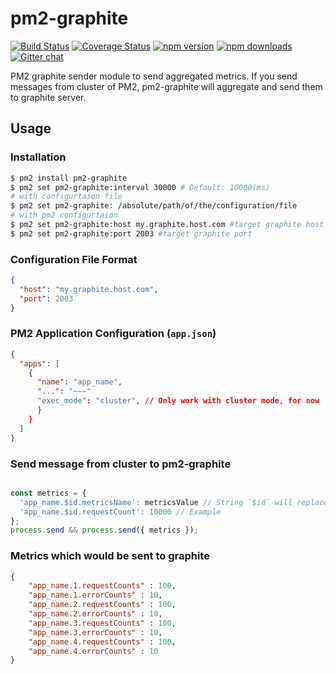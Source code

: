 # pm2-graphite

[![Build Status](https://travis-ci.org/Pitzcarraldo/pm2-graphite.svg)](https://travis-ci.org/Pitzcarraldo/pm2-graphite)
[![Coverage Status](https://coveralls.io/repos/github/Pitzcarraldo/pm2-graphite/badge.svg?branch=master)](https://coveralls.io/github/Pitzcarraldo/pm2-graphite?branch=master)
[![npm version](https://img.shields.io/npm/v/pm2-graphite.svg?style=flat-square)](https://www.npmjs.com/package/pm2-graphite)
[![npm downloads](https://img.shields.io/npm/dm/pm2-graphite.svg?style=flat-square)](https://www.npmjs.com/package/pm2-graphite)
[![Gitter chat](https://badges.gitter.im/gitterHQ/gitter.png)](https://gitter.im/Pitzcarraldo/pm2-graphite)

PM2 graphite sender module to send aggregated metrics.
If you send messages from cluster of PM2, pm2-graphite will aggregate and send them to graphite server.

## Usage

### Installation

```bash
$ pm2 install pm2-graphite
$ pm2 set pm2-graphite:interval 30000 # Default: 10000(ms)
# with configurtaion file
$ pm2 set pm2-graphite: /absolute/path/of/the/configuration/file
# with pm2 configurtaion
$ pm2 set pm2-graphite:host my.graphite.host.com #target graphite host
$ pm2 set pm2-graphite:port 2003 #target graphite port
```

### Configuration File Format

```json
{
  "host": "my.graphite.host.com",
  "port": 2003
}
```

### PM2 Application Configuration (`app.json`)

```json
{
  "apps": [
    {
      "name": "app_name",
      "...": "~~~"
      "exec_mode": "cluster", // Only work with cluster mode, for now
      }
    }
  ]
}
```

### Send message from cluster to pm2-graphite

```js

const metrics = {
  'app_name.$id.metricsName': metricsValue // String `$id` will replaced to app id of PM2. (Only first appeared string)
  'app_name.$id.requestCount': 10000 // Example
};
process.send && process.send({ metrics });

```

### Metrics which would be sent to graphite

```json
{
    "app_name.1.requestCounts" : 100,
    "app_name.1.errorCounts" : 10,
    "app_name.2.requestCounts" : 100,
    "app_name.2.errorCounts" : 10,
    "app_name.3.requestCounts" : 100,
    "app_name.3.errorCounts" : 10,
    "app_name.4.requestCounts" : 100,
    "app_name.4.errorCounts" : 10
}
```
